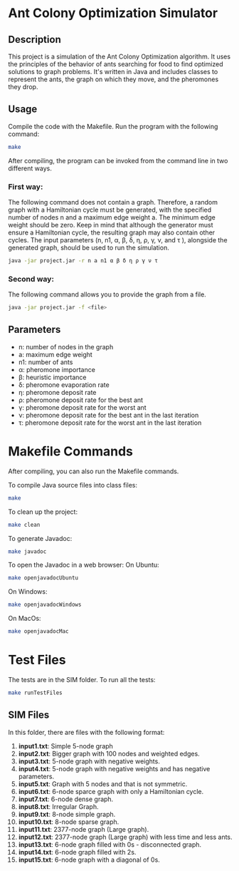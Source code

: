 # Ant Colony Optimization Simulator
## Description
This project is a simulation of the Ant Colony Optimization algorithm. It uses the principles of the behavior of ants searching for food to find optimized solutions to graph problems. It's written in Java and includes classes to represent the ants, the graph on which they move, and the pheromones they drop.

## Usage
Compile the code with the Makefile. Run the program with the following command:
```bash
make
```
After compiling, the program can be invoked from the command line in two different ways.
### First way:
The following command does not contain a graph. Therefore, a random graph with a Hamiltonian cycle must be generated, with the specified number of nodes n and a maximum edge weight a. The minimum edge weight should be zero. Keep in mind that although the generator must ensure a Hamiltonian cycle, the resulting graph may also contain other cycles. The input parameters (n, n1, α, β, δ, η, ρ, γ, ν, and τ ), alongside the generated graph, should be used to run the simulation.

```bash
java -jar project.jar -r n a n1 α β δ η ρ γ ν τ
```

### Second way:
The following command allows you to provide the graph from a file.
```bash
java -jar project.jar -f <file>
```

## Parameters
<ul>
  <li>n: number of nodes in the graph</li>
  <li>a: maximum edge weight</li>
  <li>n1: number of ants</li>
  <li>α: pheromone importance</li>
  <li>β: heuristic importance</li>
  <li>δ: pheromone evaporation rate</li>
  <li>η: pheromone deposit rate</li>
  <li>ρ: pheromone deposit rate for the best ant</li>
  <li>γ: pheromone deposit rate for the worst ant</li>
  <li>ν: pheromone deposit rate for the best ant in the last iteration</li>
  <li>τ: pheromone deposit rate for the worst ant in the last iteration</li>
</ul>

# Makefile Commands
After compiling, you can also run the Makefile commands.

To compile Java source files into class files:
```bash
make
```

To clean up the project:
```bash
make clean
```

To generate Javadoc:
```bash
make javadoc
```

To open the Javadoc in a web browser:
On Ubuntu:
```bash
make openjavadocUbuntu
```
On Windows:
```bash
make openjavadocWindows
```
On MacOs:
```bash
make openjavadocMac
```

# Test Files
The tests are in the SIM folder. 
To run all the tests:
```bash
make runTestFiles
```

## SIM Files
In this folder, there are files with the following format:
1. **input1.txt**: Simple 5-node graph
2. **input2.txt**: Bigger graph with 100 nodes and weighted edges.
3. **input3.txt**: 5-node graph with negative weights.
4. **input4.txt**: 5-node graph with negative weights and has negative parameters.
5. **input5.txt**: Graph with 5 nodes and that is not symmetric.
6. **input6.txt**: 6-node sparce graph with only a Hamiltonian cycle.
7. **input7.txt**: 6-node dense graph.
8. **input8.txt**: Irregular Graph.
9. **input9.txt**: 8-node simple graph.
10. **input10.txt**: 8-node sparse graph.
11. **input11.txt**: 2377-node graph (Large graph).
12. **input12.txt**: 2377-node graph (Large graph) with less time and less ants.
13. **input13.txt**: 6-node graph filled with 0s - disconnected graph.
14. **input14.txt**: 6-node graph filled with 2s.
15. **input15.txt**: 6-node graph with a diagonal of 0s.